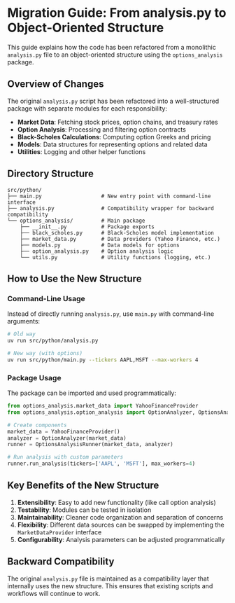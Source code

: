 # Migration Guide: From analysis.py to Object-Oriented Structure

This guide explains how the code has been refactored from a monolithic `analysis.py` file to an object-oriented structure using the `options_analysis` package.

## Overview of Changes

The original `analysis.py` script has been refactored into a well-structured package with separate modules for each responsibility:

- **Market Data**: Fetching stock prices, option chains, and treasury rates
- **Option Analysis**: Processing and filtering option contracts
- **Black-Scholes Calculations**: Computing option Greeks and pricing
- **Models**: Data structures for representing options and related data
- **Utilities**: Logging and other helper functions

## Directory Structure

```
src/python/
├── main.py                   # New entry point with command-line interface
├── analysis.py               # Compatibility wrapper for backward compatibility
└── options_analysis/         # Main package
    ├── __init__.py           # Package exports
    ├── black_scholes.py      # Black-Scholes model implementation
    ├── market_data.py        # Data providers (Yahoo Finance, etc.)
    ├── models.py             # Data models for options
    ├── option_analysis.py    # Option analysis logic
    └── utils.py              # Utility functions (logging, etc.)
```

## How to Use the New Structure

### Command-Line Usage

Instead of directly running `analysis.py`, use `main.py` with command-line arguments:

```bash
# Old way
uv run src/python/analysis.py

# New way (with options)
uv run src/python/main.py --tickers AAPL,MSFT --max-workers 4
```

### Package Usage

The package can be imported and used programmatically:

```python
from options_analysis.market_data import YahooFinanceProvider
from options_analysis.option_analysis import OptionAnalyzer, OptionsAnalysisRunner

# Create components
market_data = YahooFinanceProvider()
analyzer = OptionAnalyzer(market_data)
runner = OptionsAnalysisRunner(market_data, analyzer)

# Run analysis with custom parameters
runner.run_analysis(tickers=['AAPL', 'MSFT'], max_workers=4)
```

## Key Benefits of the New Structure

1. **Extensibility**: Easy to add new functionality (like call option analysis)
2. **Testability**: Modules can be tested in isolation
3. **Maintainability**: Cleaner code organization and separation of concerns
4. **Flexibility**: Different data sources can be swapped by implementing the `MarketDataProvider` interface
5. **Configurability**: Analysis parameters can be adjusted programmatically

## Backward Compatibility

The original `analysis.py` file is maintained as a compatibility layer that internally uses the new structure. This ensures that existing scripts and workflows will continue to work.
